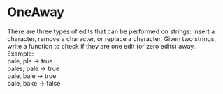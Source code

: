 # OneAway
There are three types of edits that can be performed on strings: insert a character, remove a character, or replace a character.
Given two strings, write a function to check if they are one edit (or zero edits) away.  
Example:  
    pale, ple   -> true  
    pales, pale -> true  
    pale, bale  -> true  
    pale, bake  -> false  
